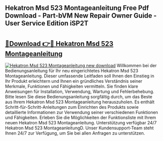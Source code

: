 ## Hekatron Msd 523 Montageanleitung Free Pdf Download - Part-bVM New Repair Owner Guide - User Service Edition iSP2T

# <h2><a href="http://df6vc6.blite.top/?on=Hekatron+Msd+523+Montageanleitung">🔗Download 👉🔴 Hekatron Msd 523 Montageanleitung</a></h2>

[![Hekatron Msd 523 Montageanleitung new download](https://i.imgur.com/lujVjoI.png)](http://df6vc6.blite.top/?on=Hekatron+Msd+523+Montageanleitung)
Willkommen bei der Bedienungsanleitung für Ihr neu eingerichtetes Hekatron Msd 523 Montageanleitung. Dieser umfassende Leitfaden soll Ihnen den Einstieg in Ihr Produkt erleichtern und Ihnen ein gründliches Verständnis seiner Merkmale, Funktionen und Fähigkeiten vermitteln. Sie finden klare Anweisungen für Installation, Verwendung, Wartung und Fehlerbehebung. Bitte lesen Sie diese Bedienungsanleitung sorgfältig durch, um das Beste aus Ihrem Hekatron Msd 523 Montageanleitung herauszuholen. Es enthält Schritt-für-Schritt-Anleitungen zum Einrichten des Produkts sowie detaillierte Informationen zur Verwendung seiner verschiedenen Funktionen und Fähigkeiten. Erleben Sie die Möglichkeiten der Funktionsliste mit Ihrem neuen Hekatron Msd 523 Montageanleitung. Unterstützung verfügbar 24/7 Hekatron Msd 523 MontageanleitungD. Unser Kundensupport-Team steht Ihnen 24/7 zur Verfügung, um Sie bei allen Anfragen zu unterstützen.
